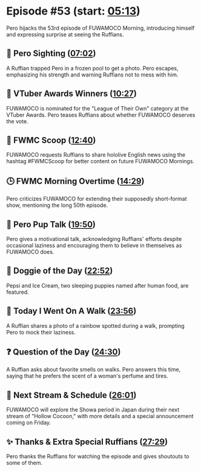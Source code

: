 # Episode #53 (start: [05:13](https://youtu.be/c5y7fR88Ngo?t=05m13s))

Pero hijacks the 53rd episode of FUWAMOCO Morning, introducing himself and expressing surprise at seeing the Ruffians.

## 👀 Pero Sighting ([07:02](https://youtu.be/c5y7fR88Ngo?t=07m02s))

A Ruffian trapped Pero in a frozen pool to get a photo. Pero escapes, emphasizing his strength and warning Ruffians not to mess with him.

## 🏅 VTuber Awards Winners ([10:27](https://youtu.be/c5y7fR88Ngo?t=10m27s))

FUWAMOCO is nominated for the "League of Their Own" category at the VTuber Awards. Pero teases Ruffians about whether FUWAMOCO deserves the vote.

## 🔎 FWMC Scoop ([12:40](https://youtu.be/c5y7fR88Ngo?t=12m40s))

FUWAMOCO requests Ruffians to share hololive English news using the hashtag #FWMCScoop for better content on future FUWAMOCO Mornings.

## 🕒 FWMC Morning Overtime ([14:29](https://youtu.be/c5y7fR88Ngo?t=14m29s))

Pero criticizes FUWAMOCO for extending their supposedly short-format show, mentioning the long 50th episode.

## 💜 Pero Pup Talk ([19:50](https://youtu.be/c5y7fR88Ngo?t=19m50s))

Pero gives a motivational talk, acknowledging Ruffians' efforts despite occasional laziness and encouraging them to believe in themselves as FUWAMOCO does.

## 🐶 Doggie of the Day ([22:52](https://youtu.be/c5y7fR88Ngo?t=22m52s))

Pepsi and Ice Cream, two sleeping puppies named after human food, are featured.

## 🚶 Today I Went On A Walk ([23:56](https://youtu.be/c5y7fR88Ngo?t=23m56s))

A Ruffian shares a photo of a rainbow spotted during a walk, prompting Pero to mock their laziness.

## ❓ Question of the Day ([24:30](https://youtu.be/c5y7fR88Ngo?t=24m30s))

A Ruffian asks about favorite smells on walks. Pero answers this time, saying that he prefers the scent of a woman's perfume and tires.

## 📅 Next Stream & Schedule ([26:01](https://youtu.be/c5y7fR88Ngo?t=26m01s))

FUWAMOCO will explore the Showa period in Japan during their next stream of "Hollow Cocoon," with more details and a special announcement coming on Friday.

## ✨ Thanks & Extra Special Ruffians ([27:29](https://youtu.be/c5y7fR88Ngo?t=27m29s))

Pero thanks the Ruffians for watching the episode and gives shoutouts to some of them.
